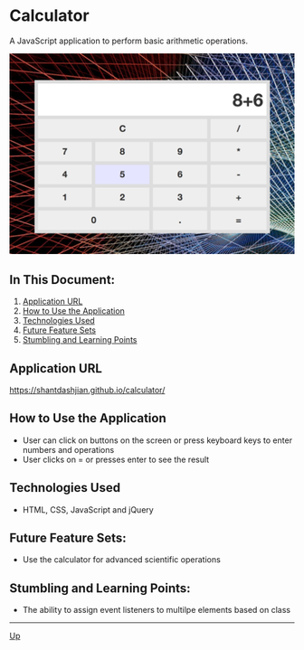 # Calculator

A JavaScript application to perform basic arithmetic operations.

![alt text](website.png "Calculator")

## In This Document:
1. [Application URL](#application-url)
2. [How to Use the Application](#how-touse-the-application)
3. [Technologies Used](#technologies-used)
5. [Future Feature Sets](#future-feature-sets)
6. [Stumbling and Learning Points](#stumbling-and-learning-points)

## Application URL
https://shantdashjian.github.io/calculator/

## How to Use the Application
* User can click on buttons on the screen or press keyboard keys to enter numbers and operations
* User clicks on = or presses enter to see the result


## Technologies Used
  * HTML, CSS, JavaScript and jQuery

## Future Feature Sets:
  * Use the calculator for advanced scientific operations
  
## Stumbling and Learning Points:
  * The ability to assign event listeners to multilpe elements based on class
  <hr>

[Up](README.md)
